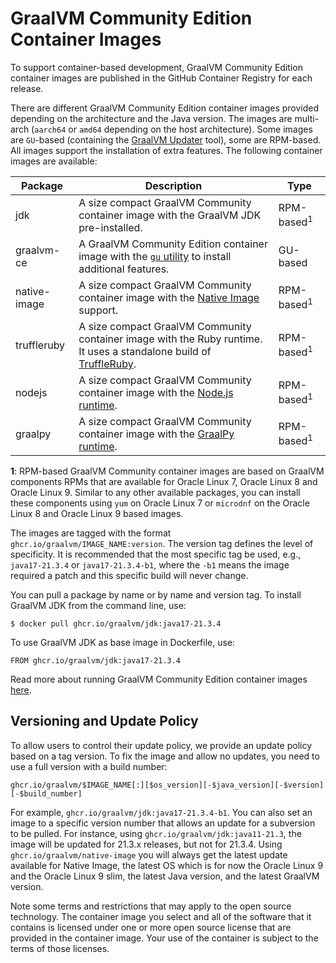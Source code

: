 # GraalVM Community Edition Container Images

To support container-based development, GraalVM Community Edition container images are published in the GitHub Container Registry for each release.

There are different GraalVM Community Edition container images provided depending on the architecture and the Java version.
The images are multi-arch (`aarch64` or `amd64` depending on the host architecture).
Some images are `GU`-based (containing the [GraalVM Updater](https://github.com/oracle/graal/blob/master/docs/reference-manual/graalvm-updater.md) tool), some are RPM-based.
All images support the installation of extra features. The following container images are available:

| Package      | Description                                                                                                                                                | Type      |
|--------------|------------------------------------------------------------------------------------------------------------------------------------------------------------|-----------|
| jdk          | A size compact GraalVM Community container image with the GraalVM JDK pre-installed.                                                                       | RPM-based<sup>1</sup> |
| graalvm-ce   | A GraalVM Community Edition container image with the [`gu` utility](https://www.graalvm.org/reference-manual/graalvm-updater/) to install additional features.                                                          | GU-based  |
| native-image | A size compact GraalVM Community container image with the [Native Image](https://www.graalvm.org/reference-manual/native-image) support.                   | RPM-based<sup>1</sup> |
| truffleruby  | A size compact GraalVM Community container image with the Ruby runtime. It uses a standalone build of [TruffleRuby](https://github.com/oracle/truffleruby/releases). | RPM-based<sup>1</sup> |
| nodejs       | A size compact GraalVM Community container image with the [Node.js runtime](https://www.graalvm.org/reference-manual/js/NodeJS/).                          | RPM-based<sup>1</sup> |
| graalpy       | A size compact GraalVM Community container image with the [GraalPy runtime](https://www.graalvm.org/22.2/reference-manual/python/).                          | RPM-based<sup>1</sup> |

**1**: RPM-based GraalVM Community container images are based on GraalVM components RPMs that are available for Oracle Linux 7, Oracle Linux 8 and Oracle Linux 9. Similar to any other available packages, you can install these components using `yum` on Oracle Linux 7 or `microdnf` on the Oracle Linux 8 and Oracle Linux 9 based images.

The images are tagged with the format `ghcr.io/graalvm/IMAGE_NAME:version`.
The version tag defines the level of specificity.
It is recommended that the most specific tag be used, e.g., `java17-21.3.4` or `java17-21.3.4-b1`, where the `-b1` means the image required a patch and this specific build will never change.

You can pull a package by name or by name and version tag.
To install GraalVM JDK from the command line, use:
```
$ docker pull ghcr.io/graalvm/jdk:java17-21.3.4
```
To use GraalVM JDK as base image in Dockerfile, use:
```
FROM ghcr.io/graalvm/jdk:java17-21.3.4
```

Read more about running GraalVM Community Edition container images [here](https://www.graalvm.org/docs/getting-started/container-images).

## Versioning and Update Policy

To allow users to control their update policy, we provide an update policy based on a tag version.
To fix the image and allow no updates, you need to use a full version with a build number:
```
ghcr.io/graalvm/$IMAGE_NAME[:][$os_version][-$java_version][-$version][-$build_number]
```
For example, `ghcr.io/graalvm/jdk:java17-21.3.4-b1`.
You can also set an image to a specific version number that allows an update for a subversion to be pulled.
For instance, using `ghcr.io/graalvm/jdk:java11-21.3`, the image will be updated for 21.3.x releases, but not for 21.3.4.
Using `ghcr.io/graalvm/native-image` you will always get the latest update available for Native Image, the latest OS which is for now the Oracle Linux 9 and the Oracle Linux 9 slim, the latest Java version, and the latest GraalVM version.

Note some terms and restrictions that may apply to the open source technology.
The container image you select and all of the software that it contains is licensed under one or more open source license that are provided in the container image. Your use of the container is subject to the terms of those licenses.
